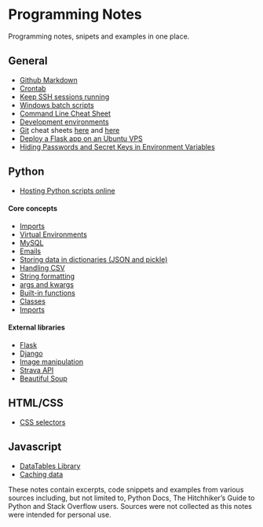 # Programming Notes
Programming notes, snipets and examples in one place.

## General
* [Github Markdown](https://github.com/adam-p/markdown-here/wiki/Markdown-Cheatsheet)
* [Crontab](/general/crontab.md)
* [Keep SSH sessions running](/general/keep-ssh-running.md)
* [Windows batch scripts](/general/batch-script.md)
* [Command Line Cheat Sheet](/general/CLI-Cheat-Sheet.pdf)
* [Development environments](/general/dev-environments.md)
* [Git](/general/git.md) cheat sheets [here](/general/git-cheatsheet-EN-grey.pdf) and [here](/general/github-git-cheat-sheet.pdf)
* [Deploy a Flask app on an Ubuntu VPS](/general/ubuntu-vps.md)
* [Hiding Passwords and Secret Keys in Environment Variables](/general/os-env-vars.md)



## Python

* [Hosting Python scripts online](/python/hosting.md)

#### Core concepts
* [Imports](/python/imports.md)
* [Virtual Environments](/python/virtual-environments.md)
* [MySQL](/python/mysql.md)
* [Emails](/python/email.md)
* [Storing data in dictionaries (JSON and pickle)](/python/store-dicts.md)
* [Handling CSV](/python/csv.md)
* [String formatting](/python/string-formatting.md)
* [args and kwargs](/python/args-kwargs.md)
* [Built-in functions](/python/builtin-functions.md)
* [Classes](/python/classes.md)
* [Imports](/python/imports.md)


#### External libraries
* [Flask](/python/flask.md)
* [Django](/python/django.md)
* [Image manipulation](/python/image-manipulation.md)
* [Strava API](/python/stravalib.md)
* [Beautiful Soup](/python/beautifulsoup4.md)

## HTML/CSS
* [CSS selectors](/html-css/css-selectors.md)

## Javascript
* [DataTables Library](/javascript/DataTables.md)
* [Caching data](/javascript/cache-data.md)

These notes contain excerpts, code snippets and examples from various sources including, but not limited to, Python Docs, The Hitchhiker’s Guide to Python and Stack Overflow users. Sources were not collected as this notes were intended for personal use.
